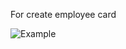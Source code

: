 For create employee card

![Example](https://github.com/user-attachments/assets/b1f023b6-8801-4992-9c96-48f216278c18)
